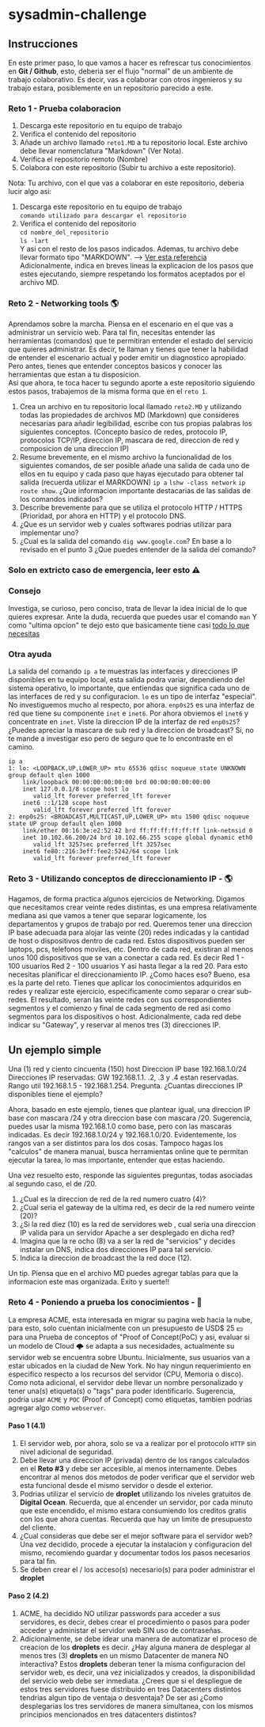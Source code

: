 # sysadmin-challenge
## Instrucciones
En este primer paso, lo que vamos a hacer es refrescar tus conocimientos en **Git / Github**, esto, deberia ser el flujo "normal" de un ambiente de trabajo colaborativo. Es decir, vas a colaborar con otros ingenieros y su trabajo estara, posiblemente en un repositorio parecido a este.

### Reto 1 - Prueba colaboracion
1. Descarga este repositorio en tu equipo de trabajo
2. Verifica el contenido del repositorio
3. Añade un archivo llamado `reto1.MD` a tu repositorio local. Este archivo debe llevar nomenclatura "Markdown" (Ver Nota). 
4. Verifica el repositorio remoto (Nombre)
5. Colabora con este repositorio (Subir tu archivo a este repositorio). 

Nota:
Tu archivo, con el que vas a colaborar en este repositorio, deberia lucir algo asi:
1. Descarga este repositorio en tu equipo de trabajo  
` comando utilizado para descargar el repositorio `
2. Verifica el contenido del repositorio  
`cd nombre_del_repositorio`  
`ls -lart`  
Y asi con el resto de los pasos indicados. Ademas, tu archivo debe llevar formato tipo "MARKDOWN". --> [Ver esta referencia](https://www.markdownguide.org/basic-syntax/)  
Adicionalmente, indica en breves lineas la explicacion de los pasos que estes ejecutando, siempre respetando los formatos aceptados por el archivo MD.

### Reto 2 - Networking tools 🌎 
Aprendamos sobre la marcha. Piensa en el escenario en el que vas a administrar un servicio web. 
Para tal fin, necesitas entender las herramientas (comandos) que te permitiran entender el estado del servicio que quieres administrar. Es decir, te llaman y tienes que tener la habilidad de entender el escenario actual y poder emitir un diagnostico apropiado. Pero antes, tienes que entender conceptos basicos y conocer las herramientas que estan a tu disposicion.   
Asi que ahora, te toca hacer tu segundo aporte a este repositorio siguiendo estos pasos, trabajemos de la misma forma que en el `reto 1`.
1. Crea un archivo en tu repositorio local llamado `reto2.MD` y utilizando todas las propiedades de archivos MD (Markdown) que consideres necesarias para añadir legibilidad, escribe con tus propias palabras los siguientes conceptos. (Concepto basico de redes, protocolo IP, protocolos TCP/IP, direccion IP, mascara de red, direccion de red y composicion de una direccion IP)
2. Resume brevemente, en el mismo archivo la funcionalidad de los siguientes comandos, de ser posible añade una salida de cada uno de ellos en tu equipo y cada paso que hayas ejecutado para obtener tal salida (recuerda utilizar el MARKDOWN) `ip a` `lshw -class network` `ip route show`. ¿Que informacion importante destacarias de las salidas de los comandos indicados?
3. Describe brevemente para que se utiliza el protocolo HTTP / HTTPS (Prioridad, por ahora en HTTP) y el protocolo DNS.
4. ¿Que es un servidor web y cuales softwares podrias utilizar para implementar uno?
5. ¿Cual es la salida del comando `dig www.google.com`? En base a lo revisado en el punto 3 ¿Que puedes entender de la salida del comando?  


### Solo en extricto caso de emergencia, leer esto ⚠️
### Consejo
Investiga, se curioso, pero conciso, trata de llevar la idea inicial de lo que quieres expresar. Ante la duda, recuerda que puedes usar el comando `man`
Y como "ultima opcion" te dejo esto que basicamente tiene casi [todo lo que necesitas](https://ubuntu.com/server/docs/network-introduction) 

### Otra ayuda
La salida del comando `ip a` te muestras las interfaces y direcciones IP disponibles en tu equipo local, esta salida podra variar, dependiendo del sistema operativo, lo importante, que entiendas que significa cada uno de las interfaces de red y su configuracion. 
`lo` es un tipo de interfaz "especial". No investiguemos mucho al respecto, por ahora. 
`enp0s25` es una interfaz de red que tiene su componente `inet` e `inet6`. Por ahora obviemos el `inet6` y concentrate en `inet`. Viste la direccion IP de la interfaz de red `enp0s25`?
¿Puedes apreciar la mascara de sub red y la direccion de broadcast? Si, no te mande a investigar eso pero de seguro que te lo encontraste en el camino. 

    ip a
    1: lo: <LOOPBACK,UP,LOWER_UP> mtu 65536 qdisc noqueue state UNKNOWN group default qlen 1000
        link/loopback 00:00:00:00:00:00 brd 00:00:00:00:00:00
        inet 127.0.0.1/8 scope host lo
           valid_lft forever preferred_lft forever
        inet6 ::1/128 scope host
           valid_lft forever preferred_lft forever
    2: enp0s25: <BROADCAST,MULTICAST,UP,LOWER_UP> mtu 1500 qdisc noqueue state UP group default qlen 1000
        link/ether 00:16:3e:e2:52:42 brd ff:ff:ff:ff:ff:ff link-netnsid 0
        inet 10.102.66.200/24 brd 10.102.66.255 scope global dynamic eth0
           valid_lft 3257sec preferred_lft 3257sec
        inet6 fe80::216:3eff:fee2:5242/64 scope link
           valid_lft forever preferred_lft forever

### Reto 3 - Utilizando conceptos de direccionamiento IP -  🌎 
Hagamos, de forma practica algunos ejercicios de Networking. Digamos que necesitamos crear veinte redes distintas, es una empresa relativamente mediana asi que vamos a tener que separar logicamente, los departamentos y grupos de trabajo por red. 
Queremos tener una direccion IP base adecuada para alojar las veinte (20) redes indicadas y la cantidad de host o dispositivos dentro de cada red. Estos dispositivos pueden ser laptops, pcs, telefonos moviles, etc. 
Dentro de cada red, existiran al menos unos 100 dispositivos que se van a conectar a cada red. Es decir
Red 1 - 100 usuarios
Red 2 - 100 usuarios
Y asi hasta llegar a la red 20. 
Para esto necesitas planificar el direccionamiento IP. ¿Como haces eso? Bueno, esa es la parte del reto. Tienes que aplicar los conocimientos adquiridos en redes y realizar este ejercicio, especificamente como separar o crear sub-redes. El resultado, seran las veinte redes con sus correspondientes segmentos y el comienzo y final de cada segmento de red asi como segmentos para los dispositivos o host. Adicionalmente, cada red debe indicar su "Gateway", y reservar al menos tres (3) direcciones IP. 

## Un ejemplo simple
Una (1) red y ciento cincuenta (150) host
Direccion IP base 192.168.1.0/24
Direcciones IP reservadas: GW 192.168.1.1. .2, .3 y .4 estan reservadas. 
Rango util 192.168.1.5 - 192.168.1.254. 
Pregunta. ¿Cuantas direcciones IP disponibles tiene el ejemplo? 

Ahora, basado en este ejemplo, tienes que plantear igual, una direccion IP base con mascara /24 y otra direccion base con mascara /20. 
Sugerencia, puedes usar la misma 192.168.1.0 como base, pero con las mascaras indicadas. Es decir 192.168.1.0/24 y 192.168.1.0/20. Evidentemente, los rangos van a ser distintos para los dos cosas. Tampoco hagas los "calculos" de manera manual, busca herramientas online que te permitan ejecutar la tarea, lo mas importante, entender que estas haciendo. 

Una vez resuelto esto, responde las siguientes preguntas, todas asociadas al segundo caso, el de /20. 
1. ¿Cual es la direccion de red de la red numero cuatro (4)?    
2. ¿Cual seria el gateway de la ultima red, es decir de la red numero veinte (20)?   
3. ¿Si la red diez (10) es la red de servidores web , cual seria una direccion IP valida para un servidor Apache a ser desplegado en dicha red?     
4. Imagina que la re ocho (8) va a ser la red de "servicios" y decides instalar un DNS, indica dos direcciones IP para tal servicio.
5. Indica la direccion de broadcast the la red doce (12).

Un tip. Piensa que en el archivo MD puedes agregar tablas para que la informacion este mas organizada. 
Exito y suerte!! 

### Reto 4 - Poniendo a prueba los conocimientos -  🧠
La empresa ACME, esta interesada en migrar su pagina web hacia la nube, para esto, solo cuentan inicialmente con un presupuesto de USD$ 25 💵 para una Prueba de conceptos of "Proof of Concept(PoC) y asi, evaluar si un modelo de Cloud 🌩️ se adapta a sus necesidades, actualmente su servidor web se encuentra sobre Ubuntu. 
Inicialmente, sus usuarios van a estar ubicados en la ciudad de New York. No hay ningun requerimiento en especifico respecto a los recursos del servidor (CPU, Memoria o disco). Como nota adicional, el servidor debe llevar un nombre personalizado y tener una(s) etiqueta(s) o "tags" para poder identificarlo. Sugerencia, podria usar `ACME` y `POC` (Proof of Concept) como etiquetas, tambien podrias agregar algo como `webserver`. 

#### Paso 1 (4.1)

1. El servidor web, por ahora, solo se va a realizar por el protocolo `HTTP` sin nivel adicional de seguridad.
2. Debe llevar una direccion IP (privada) dentro de los rangos calculados en el **Reto #3** y debe ser accesible, al menos internamente. Debes encontrar al menos dos metodos de poder verificar que el servidor web esta funcional desde el mismo servidor o desde el exterior. 
3. Podrias utilizar el servicio de **droplet** utilizando los niveles gratuitos de **Digital Ocean**. Recuerda, que al encender un servidor, por cada minuto que este encendido, el mismo estara consumiendo los creditos gratis con los que ahora cuentas. Recuerda que hay un limite de presupuesto del cliente.
4. ¿Cual consideras que debe ser el mejor software para el servidor web? Una vez decidido, procede a ejecutar la instalacion y configuracion del mismo, recomiendo guardar y documentar todos los pasos necesarios para tal fin.
5. Se deben crear el / los acceso(s) necesario(s) para poder administrar el **droplet**

#### Paso 2 (4.2)

1. ACME, ha decidido NO utilizar passwords para acceder a sus servidores, es decir, debes crear el procedimiento o pasos para poder acceder y administar el servidor web SIN uso de contraseñas.
2. Adicionalmente, se debe idear una manera de automatizar el proceso de creacion de los **droplets** es decir. ¿Hay alguna manera de desplegar al menos tres (3) **droplets** en un mismo Datacenter de manera NO interactiva? Estos **droplets** deberan tener la misma configuracion del servidor web, es decir, una vez inicializados y creados, la disponibilidad del servicio web debe ser inmediata. ¿Crees que si el despliegue de estos tres servidores fuese distribuido en tres Datacenters distintos tendrias algun tipo de ventaja o desventaja? De ser asi ¿Como desplegarias los tres servidores de manera simultanea, con los mismos principios mencionados en tres datacenters distintos?


